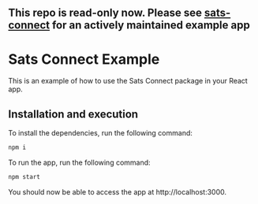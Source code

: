 ## This repo is read-only now. Please see [sats-connect](https://github.com/secretkeylabs/sats-connect/tree/develop/example) for an actively maintained example app ##

# Sats Connect Example

This is an example of how to use the Sats Connect package in your React app.

## Installation and execution

To install the dependencies, run the following command:
```bash
npm i
```

To run the app, run the following command:
```bash
npm start
```

You should now be able to access the app at http://localhost:3000.
